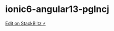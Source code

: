 # ionic6-angular13-pglncj

[Edit on StackBlitz ⚡️](https://stackblitz.com/edit/ionic6-angular13-pglncj)